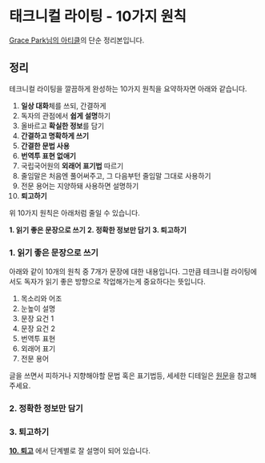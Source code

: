 # 태크니컬 라이팅 - 10가지 원칙

[Grace Park님의 아티클](https://insight.infograb.net/blog/2023/03/30/technical-writing-guide/)의 단순 정리본입니다. 

## 정리

테크니컬 라이팅을 깔끔하게 완성하는 10가지 원칙을 요약하자면 아래와 같습니다.

1. **일상 대화**체를 쓰되, 간결하게
2. 독자의 관점에서 **쉽게 설명**하기
3. 올바르고 **확실한 정보**를 담기
4. **간결하고 명확하게 쓰기**
5. **간결한 문법 사용** 
6.  **번역투 표현 없애기**
7. 국립국어원의 **외래어 표기법** 따르기
8. 줄임말은 처음엔 풀어써주고, 그 다음부턴 줄임말 그대로 사용하기
9. 전문 용어는 지양하돼 사용하면 설명하기
10. **퇴고하기**

위 10가지 원칙은 아래처럼 줄일 수 있습니다. 


**1. 읽기 좋은 문장으로 쓰기**
**2. 정확한 정보만 담기**
**3. 퇴고하기**

### 1. 읽기 좋은 문장으로 쓰기

아래와 같이 10개의 원칙 중 7개가 문장에 대한 내용입니다. 그만큼 테크니컬 라이팅에서도 독자가 읽기 좋은 방향으로 작업해가는게 중요하다는 뜻입니다.

1. 목소리와 어조
2. 눈높이 설명
3. 문장 요건 1
4. 문장 요건 2
5. 번역투 표현
6. 외래어 표기
7. 전문 용어

글을 쓰면서 피하거나 지향해야할 문법 혹은 표기법등, 세세한 디테일은 [원문](https://insight.infograb.net/blog/2023/03/30/technical-writing-guide/)을 참고해주세요.
### 2. 정확한 정보만 담기
### 3. 퇴고하기

[__10. 퇴고__](https://insight.infograb.net/blog/2023/03/30/technical-writing-guide/#10%ED%87%B4%EA%B3%A0-%EB%8B%A4%EC%9D%8C-%EC%A0%88%EC%B0%A8%EB%A5%BC-%EA%B1%B0%EC%B3%90-%EA%B8%80%EC%9D%84-%EC%88%98%EC%A0%95%ED%95%A9%EB%8B%88%EB%8B%A4) 에서 단계별로 잘 설명이 되어 있습니다.